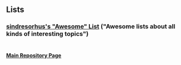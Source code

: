 ## Lists

### [sindresorhus's "Awesome" List](https://github.com/sindresorhus/awesome#books) ("Awesome lists about all kinds of interesting topics")

#
#### [Main Repository Page](https://github.com/mycroftwilde/portainer_templates)
